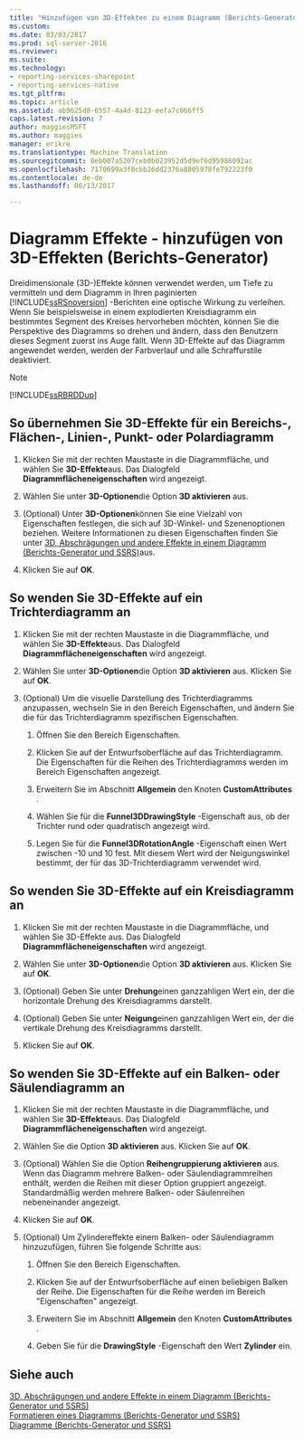 ```yaml
---
title: "Hinzufügen von 3D-Effekten zu einem Diagramm (Berichts-Generator und SSRS) | Microsoft Docs"
ms.custom: 
ms.date: 03/03/2017
ms.prod: sql-server-2016
ms.reviewer: 
ms.suite: 
ms.technology:
- reporting-services-sharepoint
- reporting-services-native
ms.tgt_pltfrm: 
ms.topic: article
ms.assetid: ab9625d8-6557-4a4d-8123-eefa7c066ff5
caps.latest.revision: 7
author: maggiesMSFT
ms.author: maggies
manager: erikre
ms.translationtype: Machine Translation
ms.sourcegitcommit: 0eb007a5207ceb0b023952d5d9ef6d95986092ac
ms.openlocfilehash: 7170699a3f0cbb26dd2376a8805978fe792223f0
ms.contentlocale: de-de
ms.lasthandoff: 06/13/2017

---
```

# <a name="chart-effects---add-3d-effects-report-builder"></a>Diagramm Effekte - hinzufügen von 3D-Effekten (Berichts-Generator)
  Dreidimensionale (3D-)Effekte können verwendet werden, um Tiefe zu vermitteln und dem Diagramm in Ihren paginierten [!INCLUDE[ssRSnoversion](../../includes/ssrsnoversion-md.md)] -Berichten eine optische Wirkung zu verleihen. Wenn Sie beispielsweise in einem explodierten Kreisdiagramm ein bestimmtes Segment des Kreises hervorheben möchten, können Sie die Perspektive des Diagramms so drehen und ändern, dass den Benutzern dieses Segment zuerst ins Auge fällt. Wenn 3D-Effekte auf das Diagramm angewendet werden, werden der Farbverlauf und alle Schraffurstile deaktiviert.  
  
> [!NOTE]  
>  [!INCLUDE[ssRBRDDup](../../includes/ssrbrddup-md.md)]  
  
## <a name="to-apply-3d-effects-to-a-range-area-line-scatter-or-polar-chart"></a>So übernehmen Sie 3D-Effekte für ein Bereichs-, Flächen-, Linien-, Punkt- oder Polardiagramm  
  
1.  Klicken Sie mit der rechten Maustaste in die Diagrammfläche, und wählen Sie **3D-Effekte**aus. Das Dialogfeld **Diagrammflächeneigenschaften** wird angezeigt.  
  
2.  Wählen Sie unter **3D-Optionen**die Option **3D aktivieren** aus.  
  
3.  (Optional) Unter **3D-Optionen**können Sie eine Vielzahl von Eigenschaften festlegen, die sich auf 3D-Winkel- und Szenenoptionen beziehen. Weitere Informationen zu diesen Eigenschaften finden Sie unter [3D, Abschrägungen und andere Effekte in einem Diagramm &#40;Berichts-Generator und SSRS&#41;](../../reporting-services/report-design/chart-effects-3d-bevel-and-other-report-builder.md)aus.  
  
4.  Klicken Sie auf **OK**.  
  
## <a name="to-apply-3d-effects-to-a-funnel-chart"></a>So wenden Sie 3D-Effekte auf ein Trichterdiagramm an  
  
1.  Klicken Sie mit der rechten Maustaste in die Diagrammfläche, und wählen Sie **3D-Effekte**aus. Das Dialogfeld **Diagrammflächeneigenschaften** wird angezeigt.  
  
2.  Wählen Sie unter **3D-Optionen**die Option **3D aktivieren** aus. Klicken Sie auf **OK**.  
  
3.  (Optional) Um die visuelle Darstellung des Trichterdiagramms anzupassen, wechseln Sie in den Bereich Eigenschaften, und ändern Sie die für das Trichterdiagramm spezifischen Eigenschaften.  
  
    1.  Öffnen Sie den Bereich Eigenschaften.  
  
    2.  Klicken Sie auf der Entwurfsoberfläche auf das Trichterdiagramm. Die Eigenschaften für die Reihen des Trichterdiagramms werden im Bereich Eigenschaften angezeigt.  
  
    3.  Erweitern Sie im Abschnitt **Allgemein** den Knoten **CustomAttributes** .  
  
    4.  Wählen Sie für die **Funnel3DDrawingStyle** -Eigenschaft aus, ob der Trichter rund oder quadratisch angezeigt wird.  
  
    5.  Legen Sie für die **Funnel3DRotationAngle** -Eigenschaft einen Wert zwischen -10 und 10 fest. Mit diesem Wert wird der Neigungswinkel bestimmt, der für das 3D-Trichterdiagramm verwendet wird.  
  
## <a name="to-apply-3d-effects-to-a-pie-chart"></a>So wenden Sie 3D-Effekte auf ein Kreisdiagramm an  
  
1.  Klicken Sie mit der rechten Maustaste in die Diagrammfläche, und wählen Sie 3D-Effekte aus. Das Dialogfeld **Diagrammflächeneigenschaften** wird angezeigt.  
  
2.  Wählen Sie unter **3D-Optionen**die Option **3D aktivieren** aus. Klicken Sie auf **OK**.  
  
3.  (Optional) Geben Sie unter **Drehung**einen ganzzahligen Wert ein, der die horizontale Drehung des Kreisdiagramms darstellt.  
  
4.  (Optional) Geben Sie unter **Neigung**einen ganzzahligen Wert ein, der die vertikale Drehung des Kreisdiagramms darstellt.  
  
5.  Klicken Sie auf **OK**.  
  
## <a name="to-apply-3d-effects-to-a-bar-or-column-chart"></a>So wenden Sie 3D-Effekte auf ein Balken- oder Säulendiagramm an  
  
1.  Klicken Sie mit der rechten Maustaste in die Diagrammfläche, und wählen Sie **3D-Effekte**aus. Das Dialogfeld **Diagrammflächeneigenschaften** wird angezeigt.  
  
2.  Wählen Sie die Option **3D aktivieren** aus. Klicken Sie auf **OK**.  
  
3.  (Optional) Wählen Sie die Option **Reihengruppierung aktivieren** aus. Wenn das Diagramm mehrere Balken- oder Säulendiagrammreihen enthält, werden die Reihen mit dieser Option gruppiert angezeigt. Standardmäßig werden mehrere Balken- oder Säulenreihen nebeneinander angezeigt.  
  
4.  Klicken Sie auf **OK**.  
  
5.  (Optional) Um Zylindereffekte einem Balken- oder Säulendiagramm hinzuzufügen, führen Sie folgende Schritte aus:  
  
    1.  Öffnen Sie den Bereich Eigenschaften.  
  
    2.  Klicken Sie auf der Entwurfsoberfläche auf einen beliebigen Balken der Reihe. Die Eigenschaften für die Reihe werden im Bereich "Eigenschaften" angezeigt.  
  
    3.  Erweitern Sie im Abschnitt **Allgemein** den Knoten **CustomAttributes** .  
  
    4.  Geben Sie für die **DrawingStyle** -Eigenschaft den Wert **Zylinder** ein.  
  
## <a name="see-also"></a>Siehe auch  
 [3D, Abschrägungen und andere Effekte in einem Diagramm &#40;Berichts-Generator und SSRS&#41;](../../reporting-services/report-design/chart-effects-3d-bevel-and-other-report-builder.md)   
 [Formatieren eines Diagramms &#40;Berichts-Generator und SSRS&#41;](../../reporting-services/report-design/formatting-a-chart-report-builder-and-ssrs.md)   
 [Diagramme &#40;Berichts-Generator und SSRS&#41;](../../reporting-services/report-design/charts-report-builder-and-ssrs.md)  
  
  
